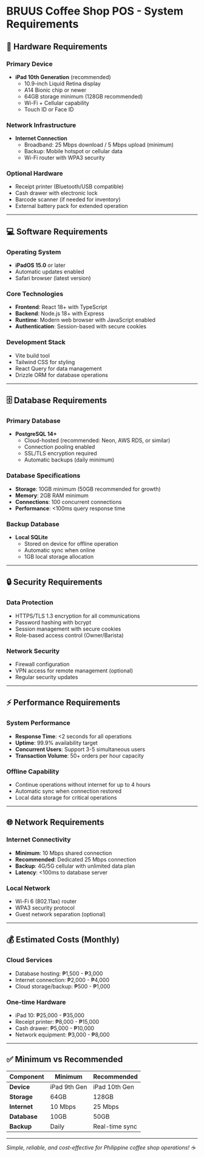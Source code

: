# BRUUS Coffee Shop POS - System Requirements

## 📱 Hardware Requirements

### **Primary Device**
- **iPad 10th Generation** (recommended)
  - 10.9-inch Liquid Retina display
  - A14 Bionic chip or newer
  - 64GB storage minimum (128GB recommended)
  - Wi-Fi + Cellular capability
  - Touch ID or Face ID

### **Network Infrastructure**
- **Internet Connection**
  - Broadband: 25 Mbps download / 5 Mbps upload (minimum)
  - Backup: Mobile hotspot or cellular data
  - Wi-Fi router with WPA3 security

### **Optional Hardware**
- Receipt printer (Bluetooth/USB compatible)
- Cash drawer with electronic lock
- Barcode scanner (if needed for inventory)
- External battery pack for extended operation

---

## 💻 Software Requirements

### **Operating System**
- **iPadOS 15.0** or later
- Automatic updates enabled
- Safari browser (latest version)

### **Core Technologies**
- **Frontend**: React 18+ with TypeScript
- **Backend**: Node.js 18+ with Express
- **Runtime**: Modern web browser with JavaScript enabled
- **Authentication**: Session-based with secure cookies

### **Development Stack**
- Vite build tool
- Tailwind CSS for styling
- React Query for data management
- Drizzle ORM for database operations

---

## 🗄️ Database Requirements

### **Primary Database**
- **PostgreSQL 14+**
  - Cloud-hosted (recommended: Neon, AWS RDS, or similar)
  - Connection pooling enabled
  - SSL/TLS encryption required
  - Automatic backups (daily minimum)

### **Database Specifications**
- **Storage**: 10GB minimum (50GB recommended for growth)
- **Memory**: 2GB RAM minimum
- **Connections**: 100 concurrent connections
- **Performance**: <100ms query response time

### **Backup Database**
- **Local SQLite**
  - Stored on device for offline operation
  - Automatic sync when online
  - 1GB local storage allocation

---

## 🔒 Security Requirements

### **Data Protection**
- HTTPS/TLS 1.3 encryption for all communications
- Password hashing with bcrypt
- Session management with secure cookies
- Role-based access control (Owner/Barista)

### **Network Security**
- Firewall configuration
- VPN access for remote management (optional)
- Regular security updates

---

## ⚡ Performance Requirements

### **System Performance**
- **Response Time**: <2 seconds for all operations
- **Uptime**: 99.9% availability target
- **Concurrent Users**: Support 3-5 simultaneous users
- **Transaction Volume**: 50+ orders per hour capacity

### **Offline Capability**
- Continue operations without internet for up to 4 hours
- Automatic sync when connection restored
- Local data storage for critical operations

---

## 🌐 Network Requirements

### **Internet Connectivity**
- **Minimum**: 10 Mbps shared connection
- **Recommended**: Dedicated 25 Mbps connection
- **Backup**: 4G/5G cellular with unlimited data plan
- **Latency**: <100ms to database server

### **Local Network**
- Wi-Fi 6 (802.11ax) router
- WPA3 security protocol
- Guest network separation (optional)

---

## 💰 Estimated Costs (Monthly)

### **Cloud Services**
- Database hosting: ₱1,500 - ₱3,000
- Internet connection: ₱2,000 - ₱4,000
- Cloud storage/backup: ₱500 - ₱1,000

### **One-time Hardware**
- iPad 10: ₱25,000 - ₱35,000
- Receipt printer: ₱8,000 - ₱15,000
- Cash drawer: ₱5,000 - ₱10,000
- Network equipment: ₱3,000 - ₱8,000

---

## ✅ Minimum vs Recommended

| Component | Minimum | Recommended |
|-----------|---------|-------------|
| **Device** | iPad 9th Gen | iPad 10th Gen |
| **Storage** | 64GB | 128GB |
| **Internet** | 10 Mbps | 25 Mbps |
| **Database** | 10GB | 50GB |
| **Backup** | Daily | Real-time sync |

---

*Simple, reliable, and cost-effective for Philippine coffee shop operations! ☕*